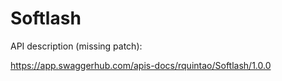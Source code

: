 # Softlash

API description (missing patch):

https://app.swaggerhub.com/apis-docs/rquintao/Softlash/1.0.0